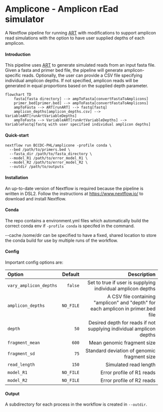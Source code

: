# Amplicone - Amplicon rEad simulator 

A Nextflow pipeline for running [ART](https://doi.org/10.1093/bioinformatics/btr708) with modifications to support amplicon read simulations with the option to have user supplied depths of each amplicon. 

#### Introduction

This pipeline uses [ART](https://doi.org/10.1093/bioinformatics/btr708) to generate simulated reads from an input fasta file. Given a fasta and primer bed file, the pipeline will generate amplicon-specific reads. Optionally, the user can provide a CSV file specifying individual amplicon depths. If not specified, amplicon reads will be generated in equal proportions based on the supplied depth parameter. 

```mermaid
flowchart TD
    fasta[fasta directory] --> ampToFasta[convertFastaToAmplicons]
    primer_bed[primer.bed] --> ampToFasta[convertFastaToAmplicons]
    ampToFasta --> ART[runART] --> fastq[fastq]
    amplicon_depths[amplicon_depths.csv] --> VariableART[runArtVariableDepths]
    ampToFasta --> VariableART[runArtVariableDepths] --> VariableFastq[fastq with user specified individual amplicon depths]
```


#### Quick-start

```
nextflow run BCCDC-PHL/amplicone -profile conda \
  --bed /path/to/primers.bed \
  --fasta_dir /path/to/fasta_directory \
  --model_R1 /path/to/error_model_R1 \
  --model_R2 /path/to/error_model_R2 \
  --outdir /path/to/outputs 
```


#### Installation
An up-to-date version of Nextflow is required because the pipeline is written in DSL2. Follow the instructions at https://www.nextflow.io/ to download and install Nextflow.


#### Conda
The repo contains a environment.yml files which automatically build the correct conda env if `-profile conda` is specifed in the command. 

--cache /some/dir can be specified to have a fixed, shared location to store the conda build for use by multiple runs of the workflow.

#### Config

Important config options are:

| Option                           | Default  | Description                                                                                                         |
|:---------------------------------|---------:|--------------------------------------------------------------------------------------------------------------------:|
| `vary_amplicon_depths`       | `false`    | Set to true if user is supplying individual amplicon depths                                                         |
| `amplicon_depths`          | `NO_FILE`      | A CSV file containing "amplicon" and "depth" for each amplicon in primer.bed file                                                      |
| `depth`                        | `50`     | Desired depth for reads if not supplying individual amplicon depths                                                                       |
| `fragment_mean`                  | `600`     | Mean genomic fragment size                                            |
| `fragment_sd`            | `75`   | Standard deviation of genomic fragment size                                                                    |
| `read_length`               | `150`   | Simulated read length                                                                 |
| `model_R1`                    | `NO_FILE`     | Error profile of R1 reads                                                                              |
| `model_R2`                    | `NO_FILE`     | Error profile of R2 reads                                                                              |

#### Output
A subdirectory for each process in the workflow is created in `--outdir`. 




